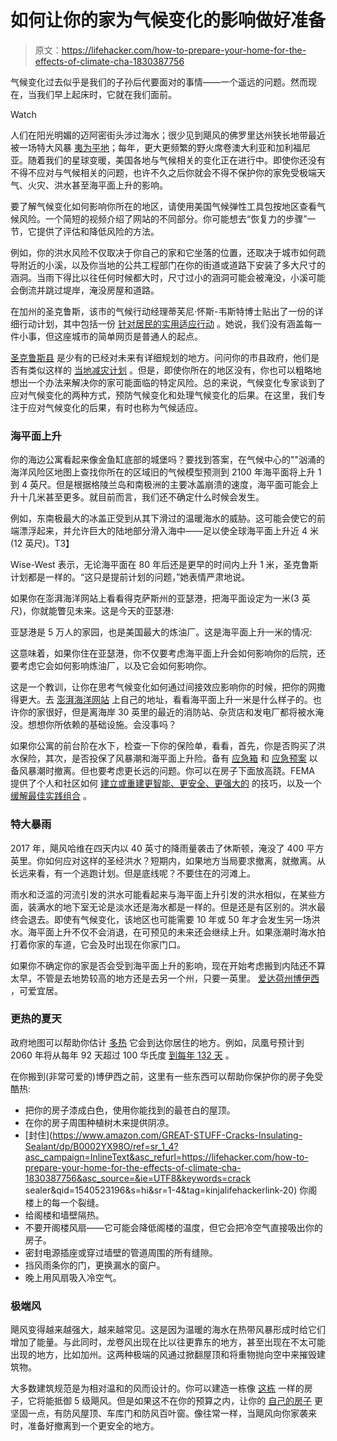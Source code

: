 # 如何让你的家为气候变化的影响做好准备

> 原文：<https://lifehacker.com/how-to-prepare-your-home-for-the-effects-of-climate-cha-1830387756>

气候变化过去似乎是我们的子孙后代要面对的事情——一个遥远的问题。然而现在，当我们早上起床时，它就在我们面前。

Watch

人们在阳光明媚的迈阿密街头涉过海水；很少见到飓风的佛罗里达州狭长地带最近被一场特大风暴 [夷为平地](https://www.nytimes.com/2018/10/14/us/hurricane-michael-florida-mexico-beach-house.html)；每年，更大更频繁的野火席卷澳大利亚和加利福尼亚。随着我们的星球变暖，美国各地与气候相关的变化正在进行中。即使你还没有不得不应对与气候相关的问题，也许不久之后你就会不得不保护你的家免受极端天气、火灾、洪水甚至海平面上升的影响。

要了解气候变化如何影响你所在的地区，请使用美国气候弹性工具包按地区查看气候风险。一个简短的视频介绍了网站的不同部分。你可能想去“恢复力的步骤”一节，它提供了评估和降低风险的方法。

例如，你的洪水风险不仅取决于你自己的家和它坐落的位置，还取决于城市如何疏导附近的小溪，以及你当地的公共工程部门在你的街道或道路下安装了多大尺寸的涵洞。当雨下得比以往任何时候都大时，尺寸过小的涵洞可能会被淹没，小溪可能会倒流并跳过堤岸，淹没房屋和道路。

在加州的圣克鲁斯，该市的气候行动经理蒂芙尼·怀斯-韦斯特博士贴出了一份的详细行动计划，其中包括一份 [针对居民的实用适应行动](http://www.cityofsantacruz.com/home/showdocument?id=70128) 。她说，我们没有涵盖每一件小事，但这座城市的简单网页是普通人的起点。

[圣克鲁斯县](https://www.santacruzsentinel.com/2018/10/23/letter-county-a-leader-in-climate-change-awareness/) 是少有的已经对未来有详细规划的地方。问问你的市县政府，他们是否有类似这样的 [当地减灾计划](http://www.cityofsantacruz.com/government/city-departments/planning-and-community-development/area-plans-planning-documents-projects/local-hazard-mitigation-plan) 。但是，即使你所在的地区没有，你也可以粗略地想出一个办法来解决你的家可能面临的特定风险。总的来说，气候变化专家谈到了应对气候变化的两种方式，预防气候变化和处理气候变化的后果。在这里，我们专注于应对气候变化的后果，有时也称为气候适应。

### **海平面上升**

你的海边公寓看起来像金鱼缸底部的城堡吗？要找到答案，在气候中心的""汹涌的海洋风险区地图上查找你所在的区域旧的气候模型预测到 2100 年海平面将上升 1 到 4 英尺。但是根据格陵兰岛和南极洲的主要冰盖崩溃的速度，海平面可能会上升十几米甚至更多。就目前而言，我们还不确定什么时候会发生。

例如，东南极最大的冰盖正受到从其下滑过的温暖海水的威胁。这可能会使它的前端漂浮起来，并允许巨大的陆地部分滑入海中——足以使全球海平面上升近 4 米(12 英尺)。T3】

Wise-West 表示，无论海平面在 80 年后还是更早的时间内上升 1 米，圣克鲁斯计划都是一样的。“这只是提前计划的问题，”她表情严肃地说。

如果你在澎湃海洋网站上看看得克萨斯州的亚瑟港，把海平面设定为一米(3 英尺)，你就能瞥见未来。这是今天的亚瑟港:

亚瑟港是 5 万人的家园，也是美国最大的炼油厂。这是海平面上升一米的情况:

这意味着，如果你住在亚瑟港，你不仅要考虑海平面上升会如何影响你的后院，还要考虑它会如何影响炼油厂，以及它会如何影响你。

这是一个教训，让你在思考气候变化如何通过间接效应影响你的时候，把你的网撒得更大。去 [澎湃海洋网站](https://ss2.climatecentral.org/) 上自己的地址，看看海平面上升一米是什么样子的。也许你的家很好，但是离海岸 30 英里的最近的消防站、杂货店和发电厂都将被水淹没。想想你所依赖的基础设施。会没事吗？

如果你公寓的前台阶在水下，检查一下你的保险单，看看，首先，你是否购买了洪水保险，其次，是否投保了风暴潮和海平面上升险。备有 [应急箱](https://www.ready.gov/build-a-kit) 和 [应急预案](https://lifehacker.com/seven-emergency-preparedness-tips-you-may-not-know-1787063633) 以备风暴潮时撤离。但也要考虑更长远的问题。你可以在房子下面放高跷。FEMA 提供了个人和社区如何 [建立或重建更智能、更安全、更强大的](https://www.fema.gov/safer-stronger-protected-homes-communities#2) 的技巧，以及一个 [缓解最佳实践组合](https://www.fema.gov/mitigation-best-practices-portfolio) 。

### **特大暴雨**

2017 年，飓风哈维在四天内以 40 英寸的降雨量袭击了休斯顿，淹没了 400 平方英里。你如何应对这样的圣经洪水？短期内，如果地方当局要求撤离，就撤离。从长远来看，有一个逃跑计划。但是底线呢？不要住在的河滩上。

雨水和泛滥的河流引发的洪水可能看起来与海平面上升引发的洪水相似，在某些方面，装满水的地下室无论是淡水还是海水都是一样的。但是还是有区别的。洪水最终会退去。即使有气候变化，该地区也可能需要 10 年或 50 年才会发生另一场洪水。海平面上升不仅不会消退，在可预见的未来还会继续上升。如果涨潮时海水拍打着你家的车道，它会及时出现在你家门口。

如果你不确定你的家是否会受到海平面上升的影响，现在开始考虑搬到内陆还不算太早，不管是去地势较高的地方还是去另一个州，只要一英里。 [爱达荷州博伊西](https://www.bloomberg.com/news/articles/2018-10-23/boise-and-reno-capitalize-on-the-california-real-estate-exodus) ，可爱宜居。

### **更热的夏天**

政府地图可以帮助你估计 [多热](https://nca2014.globalchange.gov/highlights/report-findings/future-climate) 它会到达你居住的地方。例如，凤凰号预计到 2060 年将从每年 92 天超过 100 华氏度 [到每年 132 天](https://www.nytimes.com/interactive/2016/08/20/sunday-review/climate-change-hot-future.html?mcubz=0) 。

在你搬到(非常可爱的)博伊西之前，这里有一些东西可以帮助你保护你的房子免受酷热:

*   把你的房子漆成白色，使用你能找到的最苍白的屋顶。
*   在你的房子周围种植树木来提供阴凉。
*   [封住](https://www.amazon.com/GREAT-STUFF-Cracks-Insulating-Sealant/dp/B0002YX98O/ref=sr_1_4?asc_campaign=InlineText&asc_refurl=https://lifehacker.com/how-to-prepare-your-home-for-the-effects-of-climate-cha-1830387756&asc_source=&ie=UTF8&keywords=crack sealer&qid=1540523196&s=hi&sr=1-4&tag=kinjalifehackerlink-20) 你阁楼上的每一个裂缝。
*   给阁楼和墙壁隔热。
*   不要开阁楼风扇——它可能会降低阁楼的温度，但它会把冷空气直接吸出你的房子。
*   密封电源插座或穿过墙壁的管道周围的所有缝隙。
*   挡风雨条你的门，更换漏水的窗户。
*   晚上用风扇吸入冷空气。

### **极端风**

飓风变得越来越强大，越来越常见。这是因为温暖的海水在热带风暴形成时给它们增加了能量。与此同时，龙卷风出现在比以往更靠东的地方，甚至出现在不太可能出现的地方，比如加州。这两种极端的风通过掀翻屋顶和将重物抛向空中来摧毁建筑物。

大多数建筑规范是为相对温和的风而设计的。你可以建造一栋像 [这栋](https://archpaper.com/2018/10/house-that-survived-hurricane-michael/) 一样的房子，它将能抵御 5 级飓风。但是如果这不在你的预算之内，让你的 [自己的房子](http://www.leegov.com/publicsafety/emergencymanagement/plan/ahg/windstrength) 更坚固一点，有防风屋顶、车库门和防风百叶窗。像往常一样，当飓风向你家袭来时，准备好撤离到一个更安全的地方。